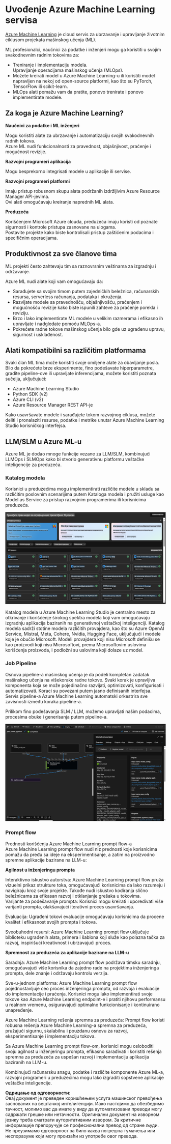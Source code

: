 # **Uvođenje Azure Machine Learning servisa**

[Azure Machine Learning](https://ml.azure.com?WT.mc_id=aiml-138114-kinfeylo) je cloud servis za ubrzavanje i upravljanje životnim ciklusom projekata mašinskog učenja (ML).

ML profesionalci, naučnici za podatke i inženjeri mogu ga koristiti u svojim svakodnevnim radnim tokovima za:

- Treniranje i implementaciju modela.  
Upravljanje operacijama mašinskog učenja (MLOps).  
- Možete kreirati model u Azure Machine Learning-u ili koristiti model napravljen na nekoj od open-source platformi, kao što su PyTorch, TensorFlow ili scikit-learn.  
- MLOps alati pomažu vam da pratite, ponovo trenirate i ponovo implementirate modele.  

## Za koga je Azure Machine Learning?

**Naučnici za podatke i ML inženjeri**  

Mogu koristiti alate za ubrzavanje i automatizaciju svojih svakodnevnih radnih tokova.  
Azure ML nudi funkcionalnosti za pravednost, objašnjivost, praćenje i mogućnost revizije.  

**Razvojni programeri aplikacija**  

Mogu besprekorno integrisati modele u aplikacije ili servise.  

**Razvojni programeri platformi**  

Imaju pristup robusnom skupu alata podržanih izdržljivim Azure Resource Manager API-jevima.  
Ovi alati omogućavaju kreiranje naprednih ML alata.  

**Preduzeća**  

Korišćenjem Microsoft Azure clouda, preduzeća imaju koristi od poznate sigurnosti i kontrole pristupa zasnovane na ulogama.  
Postavite projekte kako biste kontrolisali pristup zaštićenim podacima i specifičnim operacijama.  

## Produktivnost za sve članove tima  

ML projekti često zahtevaju tim sa raznovrsnim veštinama za izgradnju i održavanje.  

Azure ML nudi alate koji vam omogućavaju da:  
- Sarađujete sa svojim timom putem zajedničkih beležnica, računarskih resursa, serverless računanja, podataka i okruženja.  
- Razvijate modele sa pravednošću, objašnjivošću, praćenjem i mogućnošću revizije kako biste ispunili zahteve za praćenje porekla i reviziju.  
- Brzo i lako implementirate ML modele u velikim razmerama i efikasno ih upravljate i nadgledate pomoću MLOps-a.  
- Pokrećete radne tokove mašinskog učenja bilo gde uz ugrađenu upravu, sigurnost i usklađenost.  

## Alati kompatibilni sa različitim platformama  

Svaki član ML tima može koristiti svoje omiljene alate za obavljanje posla.  
Bilo da pokrećete brze eksperimente, fino podešavate hiperparametre, gradite pipeline-ove ili upravljate inferencijama, možete koristiti poznata sučelja, uključujući:  
- Azure Machine Learning Studio  
- Python SDK (v2)  
- Azure CLI (v2)  
- Azure Resource Manager REST API-je  

Kako usavršavate modele i sarađujete tokom razvojnog ciklusa, možete deliti i pronalaziti resurse, podatke i metrike unutar Azure Machine Learning Studio korisničkog interfejsa.  

## **LLM/SLM u Azure ML-u**  

Azure ML je dodao mnoge funkcije vezane za LLM/SLM, kombinujući LLMOps i SLMOps kako bi stvorio generativnu platformu veštačke inteligencije za preduzeća.  

### **Katalog modela**  

Korisnici u preduzećima mogu implementirati različite modele u skladu sa različitim poslovnim scenarijima putem Kataloga modela i pružiti usluge kao Model as Service za pristup razvojnim programerima ili korisnicima preduzeća.  

![models](../../../../translated_images/models.2450411eac222e539ffb55785a8f550d01be1030bd8eb67c9c4f9ae4ca5d64be.sr.png)  

Katalog modela u Azure Machine Learning Studio je centralno mesto za otkrivanje i korišćenje širokog spektra modela koji vam omogućavaju izgradnju aplikacija baziranih na generativnoj veštačkoj inteligenciji. Katalog modela sadrži stotine modela različitih provajdera, kao što su Azure OpenAI Service, Mistral, Meta, Cohere, Nvidia, Hugging Face, uključujući i modele koje je obučio Microsoft. Modeli provajdera koji nisu Microsoft definišu se kao proizvodi koji nisu Microsoftovi, prema Microsoftovim uslovima korišćenja proizvoda, i podložni su uslovima koji dolaze uz model.  

### **Job Pipeline**  

Osnova pipeline-a mašinskog učenja je da podeli kompletan zadatak mašinskog učenja na višekorake radne tokove. Svaki korak je upravljiva komponenta koja se može pojedinačno razvijati, optimizovati, konfigurisati i automatizovati. Koraci su povezani putem jasno definisanih interfejsa. Servis pipeline-a Azure Machine Learning automatski orkestrira sve zavisnosti između koraka pipeline-a.  

Prilikom fino podešavanja SLM / LLM, možemo upravljati našim podacima, procesima obuke i generisanja putem pipeline-a.  

![finetuning](../../../../translated_images/finetuning.b52e4aa971dfd8d3c668db913a2b419380533bd3a920d227ec19c078b7b3f309.sr.png)  

### **Prompt flow**  

Prednosti korišćenja Azure Machine Learning prompt flow-a  
Azure Machine Learning prompt flow nudi niz prednosti koje korisnicima pomažu da pređu sa ideje na eksperimentisanje, a zatim na proizvodno spremne aplikacije bazirane na LLM-u:  

**Agilnost u inženjeringu prompta**  

Interaktivno iskustvo autorstva: Azure Machine Learning prompt flow pruža vizuelni prikaz strukture toka, omogućavajući korisnicima da lako razumeju i navigiraju kroz svoje projekte. Takođe nudi iskustvo kodiranja slično beležnicama za efikasan razvoj i otklanjanje grešaka u tokovima.  
Varijante za podešavanje prompta: Korisnici mogu kreirati i upoređivati više varijanti prompta, olakšavajući iterativni proces usavršavanja.  

Evaluacija: Ugrađeni tokovi evaluacije omogućavaju korisnicima da procene kvalitet i efikasnost svojih prompta i tokova.  

Sveobuhodni resursi: Azure Machine Learning prompt flow uključuje biblioteku ugrađenih alata, primera i šablona koji služe kao polazna tačka za razvoj, inspirišući kreativnost i ubrzavajući proces.  

**Spremnost za preduzeća za aplikacije bazirane na LLM-u**  

Saradnja: Azure Machine Learning prompt flow podržava timsku saradnju, omogućavajući više korisnika da zajedno rade na projektima inženjeringa prompta, dele znanje i održavaju kontrolu verzija.  

Sve-u-jednom platforma: Azure Machine Learning prompt flow pojednostavljuje ceo proces inženjeringa prompta, od razvoja i evaluacije do implementacije i praćenja. Korisnici mogu lako implementirati svoje tokove kao Azure Machine Learning endpoint-e i pratiti njihovu performansu u realnom vremenu, osiguravajući optimalno funkcionisanje i kontinuirano unapređenje.  

Azure Machine Learning rešenja spremna za preduzeća: Prompt flow koristi robusna rešenja Azure Machine Learning-a spremna za preduzeća, pružajući sigurnu, skalabilnu i pouzdanu osnovu za razvoj, eksperimentisanje i implementaciju tokova.  

Sa Azure Machine Learning prompt flow-om, korisnici mogu osloboditi svoju agilnost u inženjeringu prompta, efikasno sarađivati i koristiti rešenja spremna za preduzeća za uspešan razvoj i implementaciju aplikacija baziranih na LLM-u.  

Kombinujući računarsku snagu, podatke i različite komponente Azure ML-a, razvojni programeri u preduzećima mogu lako izgraditi sopstvene aplikacije veštačke inteligencije.  

**Одрицање од одговорности**:  
Овај документ је преведен коришћењем услуга машинског превођења заснованих на вештачкој интелигенцији. Иако настојимо да обезбедимо тачност, молимо вас да имате у виду да аутоматизовани преводи могу садржати грешке или нетачности. Оригинални документ на изворном језику треба сматрати ауторитативним извором. За критичне информације препоручује се професионални превод од стране људи. Не преузимамо одговорност за било каква погрешна тумачења или неспоразуме који могу произаћи из употребе овог превода.